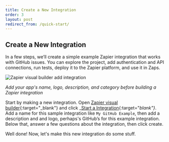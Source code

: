 ```yaml
---
title: Create a New Integration
order: 3
layout: post
redirect_from: /quick-start/
---
```


## Create a New Integration

In a few steps, we’ll create a simple example Zapier integration that works with GitHub issues. You can explore the project, add authentication and API connections, run tests, deploy it to the Zapier platform, and use it in Zaps.

![Zapier visual builder add integration](https://cdn.zapier.com/storage/photos/8e5c58e33571cecab478d5c7930128d5.png)

_Add your app's name, logo, description, and category before building a Zapier integration_

Start by making a new integration. Open [Zapier visual builder](https://zapier.com/app/developer/){:target="_blank"} and click _[Start a Integration](https://zapier.com/app/developer/app/new){:target="_blank"}_. Add a name for this sample integration like `My GitHub Example`, then add a description and and logo, perhaps's GitHub’s for this example integration. Below that, answer a few questions about the integration, then click create.

Well done! Now, let's make this new integration do some stuff.